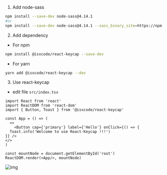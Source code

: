 1. Add node-sass

```bash
npm install --save-dev node-sass@4.14.1
#or
npm install --save-dev node-sass@4.14.1 --sass_binary_site=https://npm.taobao.org/mirrors/node-sass/
```

2. Add dependency

- For npm

```bash
npm install @isxcode/react-keycap --save-dev
```

- For yarn

```bash
yarn add @isxcode/react-keycap --dev
```

3. Use react-keycap

- edit file `src/index.tsx`

```tsx
import React from 'react'
import ReactDOM from 'react-dom'
import { Button, Toast } from '@isxcode/react-keycap'

const App = () => (
  <>
    <Button cap={'primary'} label={'Hello'} onClick={() => {
  Toast.info('Welcome to use React-Keycap !!!')
}} />
</>
)

const mountNode = document.getElementById('root')
ReactDOM.render(<App/>, mountNode)
```

![img](https://gitee.com/isxcode/blogs-galaxy-images/raw/master/keycap-docs/91c955b4d709664017b92a8c9b66492.png)